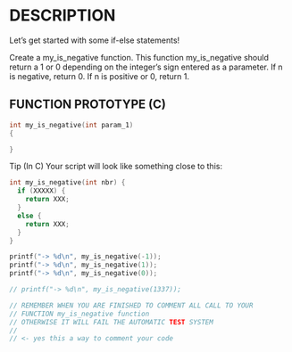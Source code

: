 # DESCRIPTION

Let’s get started with some if-else statements!

Create a my_is_negative function. This function my_is_negative should return a 1 or 0 depending on the integer’s sign entered as a parameter. If n is negative, return 0. If n is positive or 0, return 1.

## FUNCTION PROTOTYPE (C)

```c
int my_is_negative(int param_1)
{

}
```

Tip (In C) Your script will look like something close to this:

```c
int my_is_negative(int nbr) {
  if (XXXXX) {
    return XXX;
  }
  else {
    return XXX;
  }
}

printf("-> %d\n", my_is_negative(-1));
printf("-> %d\n", my_is_negative(1));
printf("-> %d\n", my_is_negative(0));

// printf("-> %d\n", my_is_negative(1337));

// REMEMBER WHEN YOU ARE FINISHED TO COMMENT ALL CALL TO YOUR
// FUNCTION my_is_negative function
// OTHERWISE IT WILL FAIL THE AUTOMATIC TEST SYSTEM
//
// <- yes this a way to comment your code
```